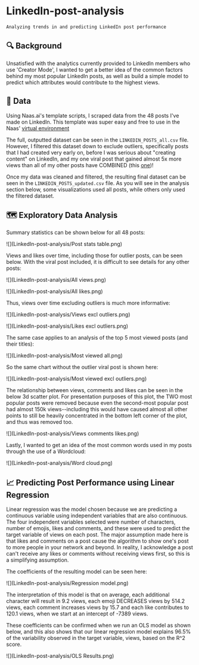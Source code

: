 # LinkedIn-post-analysis
```
Analyzing trends in and predicting LinkedIn post performance
```
## 🔍 Background
Unsatisfied with the analytics currently provided to LinkedIn members who use 'Creator Mode', I wanted to get a better idea of the common factors behind my most popular LinkedIn posts, as well as build a simple model to predict which attributes would contribute to the highest views.

## 🔢 Data
Using Naas.ai's template scripts, I scraped data from the 48 posts I've made on LinkedIn. This template was super easy and free to use in the Naas' [virtual environment](https://www.naas.ai)

The full, outputted dataset can be seen in the `LINKEDIN_POSTS_all.csv` file. However, I filtered this dataset down to exclude outliers, specifically posts that I had created very early on, before I was serious about "creating content" on LinkedIn, and my one viral post that gained almost 5x more views than all of my other posts have COMBINED (this [one]())!

Once my data was cleaned and filtered, the resulting final dataset can be seen in the `LINKEDIN_POSTS_updated.csv` file. As you will see in the analysis section below, some visualizations used all posts, while others only used the filtered dataset.

## 🗺 Exploratory Data Analysis
Summary statistics can be shown below for all 48 posts:

![](LinkedIn-post-analysis/Post stats table.png)

Views and likes over time, including those for outlier posts, can be seen below. With the viral post included, it is difficult to see details for any other posts:

![](LinkedIn-post-analysis/All views.png)

![](LinkedIn-post-analysis/All likes.png)

Thus, views over time excluding outliers is much more informative:

![](LinkedIn-post-analysis/Views excl outliers.png)

![](LinkedIn-post-analysis/Likes excl outliers.png)

The same case applies to an analysis of the top 5 most viewed posts (and their titles):

![](LinkedIn-post-analysis/Most viewed all.png)

So the same chart without the outlier viral post is shown here:

![](LinkedIn-post-analysis/Most viewed excl outliers.png)

The relationship between views, comments and likes can be seen in the below 3d scatter plot. For presentation purposes of this plot, the TWO most popular posts were removed because even the second-most popular post had almost 150k views--including this would have caused almost all other points to still be heavily concentrated in the bottom left corner of the plot, and thus was removed too.

![](LinkedIn-post-analysis/Views comments likes.png)

Lastly, I wanted to get an idea of the most common words used in my posts through the use of a Wordcloud:

![](LinkedIn-post-analysis/Word cloud.png)

## 📈 Predicting Post Performance using Linear Regression
Linear regression was the model chosen because we are predicting a continuous variable using independent variables that are also continuous. The four independent variables selected were number of characters, number of emojis, likes and comments, and these were used to predict the target variable of views on each post. The major assumption made here is that likes and comments on a post cause the algorithm to show one's post to more people in your network and beyond. In reality, I acknowledge a post can't receive any likes or comments without receiving views first, so this is a simplifying assumption.

The coefficients of the resulting model can be seen here:

![](LinkedIn-post-analysis/Regression model.png)

The interpretation of this model is that on average, each additional character will result in 9.2 views, each emoji DECREASES views by 514.2 views, each comment increases views by 15.7 and each like contributes to 120.1 views, when we start at an intercept of -7389 views.

These coefficients can be confirmed when we run an OLS model as shown below, and this also shows that our linear regression model explains 96.5% of the variability observed in the target variable, views, based on the R^2 score.

![](LinkedIn-post-analysis/OLS Results.png)
